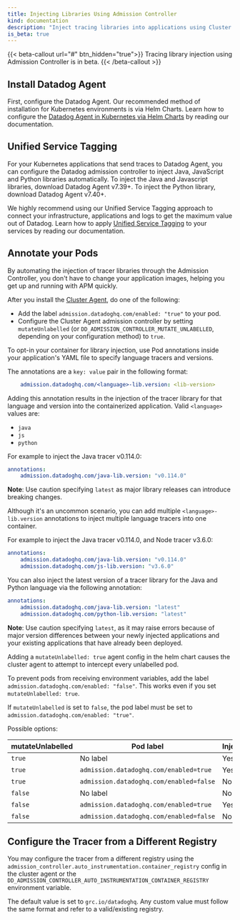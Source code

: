 ```yaml
---
title: Injecting Libraries Using Admission Controller
kind: documentation
description: "Inject tracing libraries into applications using Cluster Agent and Admission Controller"
is_beta: true
---
```


{{< beta-callout url="#" btn_hidden="true">}}
  Tracing library injection using Admission Controller is in beta. 
{{< /beta-callout >}}

## Install Datadog Agent
First, configure the Datadog Agent. Our recommended method of installation for Kubernetes environments is via Helm Charts. Learn how to configure the [Datadog Agent in Kubernetes via Helm Charts][3] by reading our documentation.

## Unified Service Tagging
For your Kubernetes applications that send traces to Datadog Agent, you can configure the Datadog admission controller to inject Java, JavaScript and Python libraries automatically. To inject the Java and Javascript libraries, download Datadog Agent v7.39+. To inject the Python library, download Datadog Agent v7.40+.

We highly recommend using our Unified Service Tagging approach to connect your infrastructure, applications and logs to get the maximum value out of Datadog. Learn how to apply [Unified Service Tagging][4] to your services by reading our documentation.

## Annotate your Pods
By automating the injection of tracer libraries through the Admission Controller, you don't have to change your application images, helping you get up and running with APM quickly.

After you install the [Cluster Agent][1], do one of the following:
- Add the label `admission.datadoghq.com/enabled: "true"` to your pod.
- Configure the Cluster Agent admission controller by setting `mutateUnlabelled` (or `DD_ADMISSION_CONTROLLER_MUTATE_UNLABELLED`, depending on your configuration method) to `true`.

To opt-in your container for library injection, use Pod annotations inside your application's YAML file to specify language tracers and versions.

The annotations are a `key: value` pair in the following format:
```yaml
    admission.datadoghq.com/<language>-lib.version: <lib-version>
```

Adding this annotation results in the injection of the tracer library for that language and version into the containerized application.
Valid `<language>` values are:
- `java`
- `js`
- `python`

For example to inject the Java tracer v0.114.0:

```yaml
annotations:
    admission.datadoghq.com/java-lib.version: "v0.114.0"
```

**Note**: Use caution specifying `latest` as major library releases can introduce breaking changes.

Although it's an uncommon scenario, you can add multiple `<language>-lib.version` annotations to inject multiple language tracers into one container.

For example to inject the Java tracer v0.114.0, and Node tracer v3.6.0:
```yaml
annotations:
    admission.datadoghq.com/java-lib.version: "v0.114.0"
    admission.datadoghq.com/js-lib.version: "v3.6.0"
```

You can also inject the latest version of a tracer library for the Java and Python language via the following annotation:
```yaml
annotations:
    admission.datadoghq.com/java-lib.version: "latest"
    admission.datadoghq.com/python-lib.version: "latest"
```

**Note**: Use caution specifying `latest`, as it may raise errors because of major version differences between your newly injected applications and your existing applications that have already been deployed. 

Adding a `mutateUnlabelled: true` agent config in the helm chart causes the cluster agent to attempt to intercept every unlabelled pod.

To prevent pods from receiving environment variables, add the label `admission.datadoghq.com/enabled: "false"`. This works even if you set `mutateUnlabelled: true`.

If `mutateUnlabelled` is set to `false`, the pod label must be set to `admission.datadoghq.com/enabled: "true"`.

Possible options:

| mutateUnlabelled | Pod label                               | Injection |
|------------------|-----------------------------------------|-----------|
| `true`           | No label                                | Yes       |
| `true`           | `admission.datadoghq.com/enabled=true`  | Yes       |
| `true`           | `admission.datadoghq.com/enabled=false` | No        |
| `false`          | No label                                | No        |
| `false`          | `admission.datadoghq.com/enabled=true`  | Yes       |
| `false`          | `admission.datadoghq.com/enabled=false` | No        |

## Configure the Tracer from a Different Registry
You may configure the tracer from a different registry using the `admission_controller.auto_instrumentation.container_registry` config in the cluster agent or the `DD_ADMISSION_CONTROLLER_AUTO_INSTRUMENTATION_CONTAINER_REGISTRY` environment variable.

The default value is set to `grc.io/datadoghq`. Any custom value must follow the same format and refer to a valid/existing registry.

[1]: /containers/cluster_agent/setup/?tab=helm
[2]: /containers/cluster_agent/admission_controller/
[3]: /containers/kubernetes/installation/?tab=helm
[4]: /getting_started/tagging/unified_service_tagging/?tab=kubernetes
